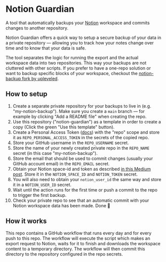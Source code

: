 # Notion Guardian


A tool that automatically backups your [Notion](notion.so) workspace and commits changes to another repository.

Notion Guardian offers a quick way to setup a secure backup of your data in a private repository — allowing you to track how your notes change over time and to know that your data is safe.

The tool separates the logic for running the export and the actual workspace data into two repositories. This way your backups are not cluttered with other scripts. If you prefer to have a one-repo solution or want to backup specific blocks of your workspace, checkout the [notion-backup fork by upleveled](https://github.com/upleveled/notion-backup).

## How to setup

1. Create a separate private repository for your backups to live in (e.g. "my-notion-backup"). Make sure you create a `main` branch — for example by clicking "Add a README file" when creating the repo.
2. Use this repository ("notion-guardian") as a template in order to create a copy (Click the green "Use this template" button).
3. Create a Personal Access Token ([docs](https://docs.github.com/en/free-pro-team@latest/github/authenticating-to-github/creating-a-personal-access-token)) with the "repo" scope and store it as `REPO_PERSONAL_ACCESS_TOKEN` in the secrets of the copied repo.
4. Store your GitHub username in the `REPO_USERNAME` secret.
5. Store the name of your newly created private repo in the `REPO_NAME` secret (in this case "my-notion-backup").
6. Store the email that should be used to commit changes (usually your GitHub account email) in the `REPO_EMAIL` secret.
7. Obtain your Notion space-id and token as described [in this Medium post](https://medium.com/@arturburtsev/automated-notion-backups-f6af4edc298d). Store it in the `NOTION_SPACE_ID` and `NOTION_TOKEN` secret.
8. You will also need to obtain your `notion_user_id` the same way and store it in a `NOTION_USER_ID` secret.
9. Wait until the action runs for the first time or push a commit to the repo to trigger the first backup.
10. Check your private repo to see that an automatic commit with your Notion workspace data has been made. Done 🙌

## How it works

This repo contains a GitHub workflow that runs every day and for every push to this repo. The workflow will execute the script which makes an export request to Notion, waits for it to finish and downloads the workspace content to a temporary directory. The workflow will then commit this directory to the repository configured in the repo secrets.

